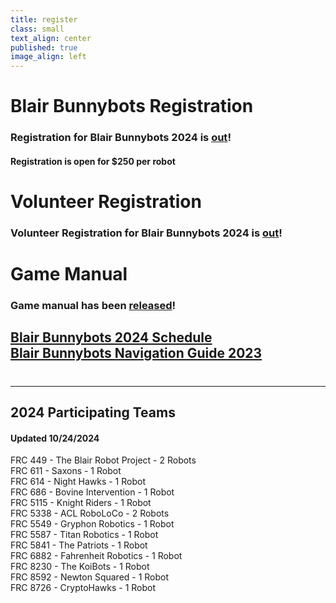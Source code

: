 ```yaml
---
title: register
class: small
text_align: center
published: true
image_align: left
---
```


# **Blair Bunnybots Registration**
### Registration for Blair Bunnybots 2024 is [out](https://forms.gle/C1ghNQonnTwrDwrP9)!
#### Registration is open for $250 per robot

# **Volunteer Registration**
### Volunteer Registration for Blair Bunnybots 2024 is [out](https://forms.gle/d2rBbFN1T7XNDz769)!

# **Game Manual**
### Game manual has been [released](https://docs.google.com/document/d/1ewfl1evrlExPIC_psEIxtAadKxwzkzVaExCZK1W8QyY/edit?usp=sharing)!

## [Blair Bunnybots 2024 Schedule](https://docs.google.com/document/d/1axW6Y_WmsrgSJ8pNxNLGLyLCSw-21vPZmiJ03NX5nUY/edit) </br> [Blair Bunnybots Navigation Guide 2023](https://docs.google.com/document/d/1A1sW-ku0OS3QPzZ2FyajMLzmF1sdo3C0SFL48GhGnrM/edit?usp=sharing)

# 
---
## **2024 Participating Teams**
#### Updated 10/24/2024
FRC 449 - The Blair Robot Project - 2 Robots <br>
FRC 611 - Saxons - 1 Robot <br>
FRC 614 -  Night Hawks - 1 Robot <br>
FRC 686 - Bovine Intervention - 1 Robot <br>
FRC 5115 - Knight Riders - 1 Robot <br>
FRC 5338 - ACL RoboLoCo - 2 Robots <br>
FRC 5549 - Gryphon Robotics - 1 Robot <br>
FRC 5587 - Titan Robotics - 1 Robot <br>
FRC 5841 - The Patriots - 1 Robot <br>
FRC 6882 - Fahrenheit Robotics - 1 Robot <br>
FRC 8230 - The KoiBots - 1 Robot <br>
FRC 8592 - Newton Squared - 1 Robot <br>
FRC 8726 - CryptoHawks - 1 Robot 
